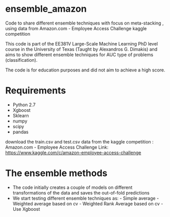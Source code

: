 # ensemble_amazon
Code to share different ensemble techniques with focus on meta-stacking , using data from Amazon.com - Employee Access Challenge kaggle competition

This code is part of the EE381V Large-Scale Machine Learning PhD level course in the University of Texas (Taught by Alexandros G. Dimakis) and aims to show different ensemble techniques for AUC type of problems (classification).

The code is for education purposes and did not aim to achieve a high score.

# Requirements

- Python 2.7
- Xgboost
- Sklearn
- numpy
- scipy
- pandas

download the train.csv and test.csv data from the kaggle competition :  Amazon.com - Employee Access Challenge
Link: https://www.kaggle.com/c/amazon-employee-access-challenge

# The ensemble methods

* The code initially creates a couple of models on different transformations of the data and saves the out-of-fold predictions
* We start testing different ensemble techniques as:
       - Simple average
       - Weighted average based on cv
       - Weighted Rank Average based on cv
       - Use Xgboost 


